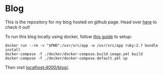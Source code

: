 # Blog

This is the repository for my blog hosted on github page. Head over [here](https://gwfrank.github.io/blog) to check it out!

To run this blog locally using docker, follow [this guide](https://tianqi.name/jekyll-TeXt-theme/docs/en/quick-start) to setup:
```shell
docker run --rm -v "$PWD":/usr/src/app -w /usr/src/app ruby:2.7 bundle install
docker-compose -f ./docker/docker-compose.build-image.yml build
docker-compose -f ./docker/docker-compose.default.yml up
```

Then visit [localhost:4000/blog/](http://localhost:4000/blog/).

